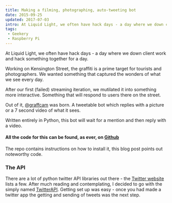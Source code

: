 ```yaml
---
title: Making a filming, photographing, auto-tweeting bot
date: 2015-09-25
updated: 2017-07-03
intro: At Liquid Light, we often have hack days - a day where we down client work and hack something together for a day. Working on Kensington Street, the graffiti is ...
tags:
 - Geekery
 - Raspberry Pi
---
```


<p>At Liquid Light, we often have hack days - a day where we down client work and hack something together for a day.</p>
<p>Working on Kensington Street, the graffiti is a prime target for tourists and photographers. We wanted something that captured the wonders of what we see every day.</p>
<p>After our first (failed) streaming iteration, we mutilated it into something more interactive. Something that will respond to users there on the street.</p>
<p>Out of it, <a href="http://www.twitter.com/graffcam">@graffcam</a> was born. A tweetable bot which replies with a picture or a 7 second video of what it sees.</p>
<p>Written entirely in Python, this bot will wait for a mention and then reply with a video.</p>
<h4>All the code for this can be found, as ever, on <a href="https://github.com/liquidlight/graffcam">Github</a></h4>
<p>The repo contains instructions on how to install it, this blog post points out noteworthy code.</p>
<h3>The API</h3>
<p>There are a lot of python twitter API libraries out there - the <a href="https://dev.twitter.com/overview/api/twitter-libraries">Twitter website</a> lists a few. After much reading and contemplating, I decided to go with the simply named <a href="https://github.com/geduldig/TwitterAPI">TwitterAPI</a>. Getting set up was easy - once you had made a twitter app the getting and sending of tweets was the next step.</p>